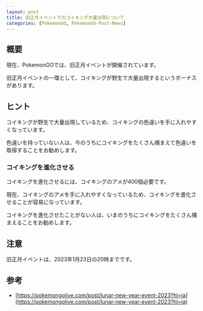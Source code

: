 ```yaml
---
layout: post
title: 旧正月イベントでのコイキング大量出現について
categories: [PokemonGO, PokemonGO-Post-News]
---
```


## 概要

現在、PokemonGOでは、旧正月イベントが開催されています。

旧正月イベントの一環として、コイキングが野生で大量出現するというボーナスがあります。

## ヒント

コイキングが野生で大量出現しているため、コイキングの色違いを手に入れやすくなっています。

色違いを持っていない人は、今のうちにコイキングをたくさん捕まえて色違いを取得することをお勧めします。

### コイキングを進化させる

コイキングを進化させるには、コイキングのアメが400個必要です。

現在、コイキングのアメを手に入れやすくなっているため、コイキングを進化させることが容易になっています。

コイキングを進化させたことがない人は、いまのうちにコイキングをたくさん捕まえることをお勧めします。

## 注意

旧正月イベントは、2023年1月23日の20時までです。

## 参考

- [https://pokemongolive.com/post/lunar-new-year-event-2023?hl=ja](https://pokemongolive.com/post/lunar-new-year-event-2023?hl=ja)